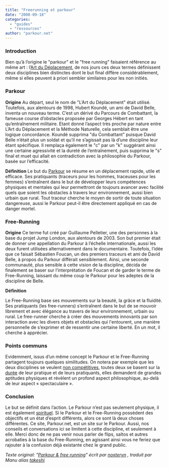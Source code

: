 ```yaml
---
title: "Freerunning et parkour"
date: "2008-09-18"
categories: 
  - "guides"
  - "ressources"
author: "parkour.net"
---
```


### Introduction

Bien qu’à l’origine le "parkour" et le "free running" faisaient référence au même art : l’[Art du Déplacement](http://parkour.net/Le-parkour-qu-est-ce-que-c-est-t3.html), de nos jours ces deux termes définissent deux disciplines bien distinctes dont le but final diffère considérablement, même si elles peuvent à priori sembler similaires pour les non initiés.

### Parkour

**Origine** Au départ, seul le nom de "L’Art du Déplacement" était utilisé. Toutefois, aux alentours de 1998, Hubert Koundé, un ami de David Belle, inventa un nouveau terme. C’est un dérivé du Parcours de Combattant, la fameuse course d’obstacles proposée par Georges Hébert en tant qu’entraînement militaire. Etant donné l’aspect très proche par nature entre L’Art du Déplacement et la Méthode Naturelle, cela semblait être une logique concordance. Koundé supprima "du Combattant" puisque David Belle n’était plus un soldat et qu’il ne s’agissait pas là d’une discipline leur étant spécifique. Il remplaça également le "c" par un "k" suggérant ainsi une certaine agressivité et la dureté de l’entraînement, puis supprima le "s" final et muet qui allait en contradiction avec la philosophie du Parkour, basée sur l’efficacité.

**Définition** Le but du [Parkour](http://parkour.net/Le-parkour-qu-est-ce-que-c-est-t3.html) se résume en un déplacement rapide, utile et efficace. Ses pratiquants (traceurs pour les hommes, traceuses pour les femmes) s’entraînent dans le but de développer leurs compétences physiques et mentales qui leur permettront de toujours avancer avec facilité quels que soient les obstacles à travers leur environnement, aussi bien urbain que rural. Tout traceur cherche le moyen de sortir de toute situation dangereuse, aussi le Parkour peut-il être directement appliqué en cas de danger mortel.

### Free-Running

**Origine** Ce terme fut créé par Guillaume Pelletier, une des personnes à la base du projet Jump London, aux alentours de 2003. Son but premier était de donner une appellation du Parkour à l’échelle internationale, aussi les deux furent utilisées alternativement dans le documentaire. Toutefois, l’idée que ce faisait Sébastien Foucan, un des premiers traceurs et ami de David Belle, à propos du Parkour différait sensiblement. Ainsi, une seconde communauté, plus sensible à cette vision de la discipline, décida de finalement se baser sur l’interprétation de Foucan et de garder le terme de Free-Running, laissant du même coup le Parkour pour les adeptes de la discipline de Belle.

**Définition**

Le Free-Running base ses mouvements sur la beauté, la grâce et la fluidité. Ses pratiquants (les free-runners) s’entraînent dans le but de se mouvoir librement et avec élégance au travers de leur environnement, urbain ou rural. Le free-runner cherche à créer des mouvements innovants par son interaction avec les divers objets et obstacles qui l'entourent, une manière personnelle de s’exprimer et de ressentir une certaine liberté. En un mot, il cherche à apprécier.

### Points communs

Evidemment, issus d’un même concept le Parkour et le Free-Running partagent toujours quelques similitudes. On notera par exemple que les deux disciplines se veulent [non compétitives](http://parkour.net/compétition-t32.html), toutes deux se basent sur la [durée](http://parkour.net/Dilution-t72.html) de leur pratique et de leurs pratiquants, elles demandent de grandes aptitudes physiques et révèlent un profond aspect philosophique, au-delà de leur aspect « spectaculaire ».

### Conclusion

Le but se définit dans l’action. Le Parkour n’est pas seulement physique, il est également [spirituel](http://parkour.net/Les-benefices-du-parkour-t13.html). Si le Parkour et le Free-Running possèdent des objectifs et un état d’esprit différents, alors ce sont là deux choses différentes. Ce site, Parkour.net, est un site sur le Parkour. Aussi, nos conseils et conversations ici se limitent à cette discipline, et seulement à elle. Merci donc de ne pas venir nous parler de flips, saltos et autres acrobaties à la base du Free-Running, en agissant ainsi vous ne feriez que rajouter à la confusion déjà existante chez le grand public.

_Texte original: "[Parkour & free running](http://parkour.net/Parkour-and-Free-Running-t181.html)" écrit par [noxteryn](http://parkour.net/noxteryn-m26.html) , traduit par Manu alias_ [_takeshi_](http://parkour.net/takeshi-m20.html)
